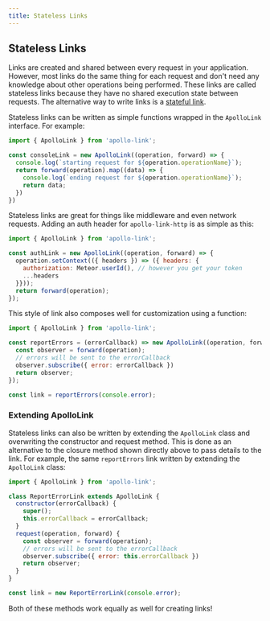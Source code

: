 ```yaml
---
title: Stateless Links
---
```


## Stateless Links

Links are created and shared between every request in your application. However, most links do the same thing for each request and don't need any knowledge about other operations being performed. These links are called stateless links because they have no shared execution state between requests. The alternative way to write links is a [stateful link](/stateful/).

Stateless links can be written as simple functions wrapped in the `ApolloLink` interface. For example:

```js
import { ApolloLink } from 'apollo-link';

const consoleLink = new ApolloLink((operation, forward) => {
  console.log(`starting request for ${operation.operationName}`);
  return forward(operation).map((data) => {
    console.log(`ending request for ${operation.operationName}`);
    return data;
  })
})
```

Stateless links are great for things like middleware and even network requests. Adding an auth header for `apollo-link-http` is as simple as this:

```js
import { ApolloLink } from 'apollo-link';

const authLink = new ApolloLink((operation, forward) => {
  operation.setContext(({ headers }) => ({ headers: {
    authorization: Meteor.userId(), // however you get your token
    ...headers
  }}));
  return forward(operation);
});

```

This style of link also composes well for customization using a function:

```js
import { ApolloLink } from 'apollo-link';

const reportErrors = (errorCallback) => new ApolloLink((operation, forward) => {
  const observer = forward(operation);
  // errors will be sent to the errorCallback
  observer.subscribe({ error: errorCallback })
  return observer;
});

const link = reportErrors(console.error);
```

### Extending ApolloLink

Stateless links can also be written by extending the `ApolloLink` class and overwriting the constructor and request method. This is done as an alternative to the closure method shown directly above to pass details to the link. For example, the same `reportErrors` link written by extending the `ApolloLink` class:

```js
import { ApolloLink } from 'apollo-link';

class ReportErrorLink extends ApolloLink {
  constructor(errorCallback) {
    super();
    this.errorCallback = errorCallback;
  }
  request(operation, forward) {
    const observer = forward(operation);
    // errors will be sent to the errorCallback
    observer.subscribe({ error: this.errorCallback })
    return observer;
  }
}

const link = new ReportErrorLink(console.error);
```

Both of these methods work equally as well for creating links!

